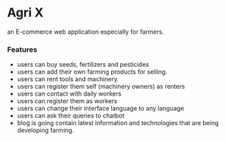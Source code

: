 # Agri X 

an E-commerce web application especially for farmers.


### Features
- users can buy seeds, fertilizers and pesticides
- users can add their own farming products for selling.
- users can rent tools and machinery.
- users can register them self (machinery owners) as renters 
- users can contact with daily workers 
- users can register them as workers
- users can change their interface language to any language 
- users can ask their queries to chatbot 
- blog is going contain latest information and technologies that are being developing farming.
